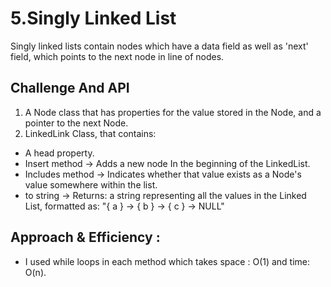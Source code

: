 # 5.Singly Linked List
Singly linked lists contain nodes which have a data field as well as 'next' field, which points to the next node in line of nodes.
## Challenge And API
1. A Node class that has properties for the value stored in the Node, and a pointer to the next Node.
2. LinkedLink Class, that contains:
- A head property.
- Insert method -> Adds a new node In the beginning of the LinkedList.
- Includes method -> Indicates whether that value exists as a Node's value somewhere within the list.
- to string -> Returns: a string representing all the values in the Linked List, formatted as:
  "{ a } -> { b } -> { c } -> NULL"
## Approach & Efficiency :
- I used while loops in each method which takes space : O(1) and time: O(n).